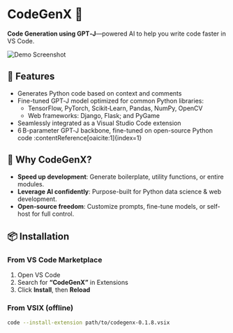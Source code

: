 # CodeGenX 🚀

**Code Generation using GPT‑J**—powered AI to help you write code faster in VS Code.

![Demo Screenshot](assets/CodeGenX_demo.gif)

## 🔧 Features

- Generates Python code based on context and comments  
- Fine-tuned GPT‑J model optimized for common Python libraries:
  - TensorFlow, PyTorch, Scikit‑Learn, Pandas, NumPy, OpenCV  
  - Web frameworks: Django, Flask; and PyGame  
- Seamlessly integrated as a Visual Studio Code extension  
- 6 B-parameter GPT‑J backbone, fine-tuned on open-source Python code :contentReference[oaicite:1]{index=1}  

## 🎯 Why CodeGenX?

- **Speed up development**: Generate boilerplate, utility functions, or entire modules.  
- **Leverage AI confidently**: Purpose-built for Python data science & web development.  
- **Open‑source freedom**: Customize prompts, fine-tune models, or self-host for full control.

## 📦 Installation

### From VS Code Marketplace

1. Open VS Code  
2. Search for **“CodeGenX”** in Extensions  
3. Click **Install**, then **Reload**

### From VSIX (offline)

```bash
code --install-extension path/to/codegenx-0.1.8.vsix


